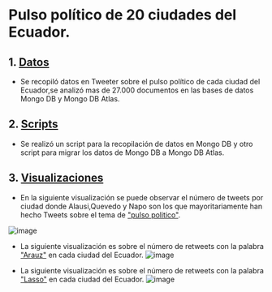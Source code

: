 # Pulso político de 20 ciudades del Ecuador.
## 1. [Datos](Datos)
- Se recopiló datos en Tweeter sobre el pulso político de cada ciudad del Ecuador,se analizó mas de 27.000 documentos en las bases de datos Mongo DB y Mongo DB Atlas.

## 2. [Scripts](Scripts)
- Se realizó un script para la recopilación de datos en Mongo DB y otro script para migrar los datos de Mongo DB a Mongo DB Atlas.

## 3. [Visualizaciones](Visualizaciones)
- En la siguiente visualización se puede observar el número de tweets por ciudad donde Alausi,Quevedo y Napo son los que mayoritariamente han hecho Tweets sobre el tema de ["pulso politico"](Visualizaciones/Numero_tweets_ciudad.png).

![image](https://user-images.githubusercontent.com/66235614/111674667-3ff43c80-87ea-11eb-9586-7c35942a246f.png)

- La siguiente visualización es sobre el número de retweets con la palabra ["Arauz"](Visualizaciones/Retweets_palabra_Arauz.png) en cada ciudad del Ecuador.
![image](https://user-images.githubusercontent.com/66235614/111674689-484c7780-87ea-11eb-903e-d2b1bd8b562b.png)

- La siguiente visualización es sobre el número de retweets con la palabra ["Lasso"](Visualizaciones/Retweets_palabra_Lasso.png) en cada ciudad del Ecuador.
![image](https://user-images.githubusercontent.com/66235614/111674730-50a4b280-87ea-11eb-96bb-1f6f2e91f951.png)

